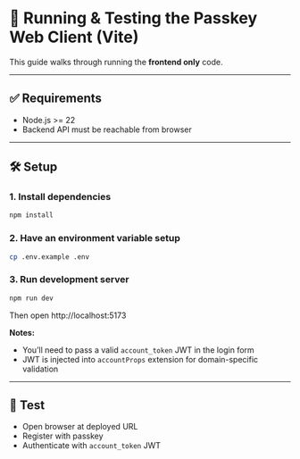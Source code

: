 # 🚀 Running & Testing the Passkey Web Client (Vite)

This guide walks through running the **frontend only** code.

---

## ✅ Requirements

- Node.js >= 22
- Backend API must be reachable from browser

---

## 🛠️ Setup

### 1. Install dependencies

```bash
npm install
```

### 2. Have an environment variable setup

```bash
cp .env.example .env
```   

### 3. Run development server

```bash
npm run dev
```

Then open http://localhost:5173

**Notes:**

- You’ll need to pass a valid `account_token` JWT in the login form
- JWT is injected into `accountProps` extension for domain-specific validation


---

## 🧪 Test

- Open browser at deployed URL
- Register with passkey
- Authenticate with `account_token` JWT
